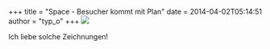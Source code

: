 +++
title = "Space - Besucher kommt mit Plan"
date = 2014-04-02T05:14:51
author = "typ_o"
+++
![](https://flipdot.org/blog/uploads/der_plan.jpg)  
  
Ich liebe solche Zeichnungen\!

